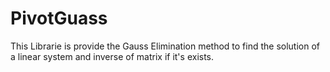 # PivotGuass
This Librarie is provide the Gauss Elimination method to find the  solution of a linear system and inverse of matrix if it's exists.
